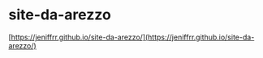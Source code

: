 # site-da-arezzo
[https://jeniffrr.github.io/site-da-arezzo/](https://jeniffrr.github.io/site-da-arezzo/)

